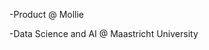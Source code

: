 -Product @ Mollie

-Data Science and AI @ Maastricht University
<!---
Vikramven/Vikramven is a ✨ special ✨ repository because its `README.md` (this file) appears on your GitHub profile.
You can click the Preview link to take a look at your changes.
--->
